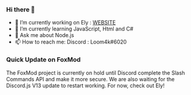 ### Hi there 👋

- 🔭 I’m currently working on Ely : [WEBSITE](https://elybot.tk)
- 🌱 I’m currently learning JavaScript, Html and C#
- 💬 Ask me about Node.js
- 📫 How to reach me: Discord : Loom4k#6020

### Quick Update on FoxMod

The FoxMod project is currently on hold until Discord complete the Slash Commands API and make it more secure. We are also waiting for the Discord.js V13 update to restart working. For now, check out Ely!
